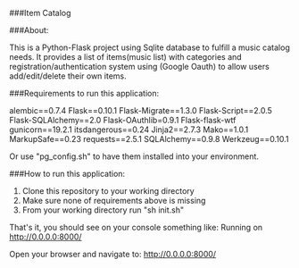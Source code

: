 ###Item Catalog

###About:

This is a Python-Flask project using Sqlite database to fulfill a music catalog needs.
It provides a list of items(music list) with categories and registration/authentication system using (Google Oauth) to allow users add/edit/delete their own items.


###Requirements to run this application:

alembic==0.7.4
Flask==0.10.1
Flask-Migrate==1.3.0
Flask-Script==2.0.5
Flask-SQLAlchemy==2.0
Flask-OAuthlib=0.9.1
Flask-flask-wtf
gunicorn==19.2.1
itsdangerous==0.24
Jinja2==2.7.3
Mako==1.0.1
MarkupSafe==0.23
requests==2.5.1
SQLAlchemy==0.9.8
Werkzeug==0.10.1

Or use "pg_config.sh" to have them installed into your environment.

###How to run this application:

1. Clone this repository to your working directory
2. Make sure none of requirements above is missing
3. From your working directory run "sh init.sh"

That's it, you should see on your console something like: Running on http://0.0.0.0:8000/

Open your browser and navigate to: http://0.0.0.0:8000/
